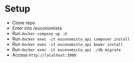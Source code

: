 # Setup

- Clone repo
- Enter into /euconomista
- Run `docker-compose up -d`
- Run `docker exec -it euconomista_api composer install`
- Run `docker exec -it euconomista_api bower install`
- Run `docker exec -it euconomista_api ./db migrate`
- Access `http://localhost:3000`